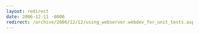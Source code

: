 ```yaml
---
layout: redirect
date: 2006-12-11 -0800
redirect: /archive/2006/12/12/using_webserver.webdev_for_unit_tests.aspx/
---
```

